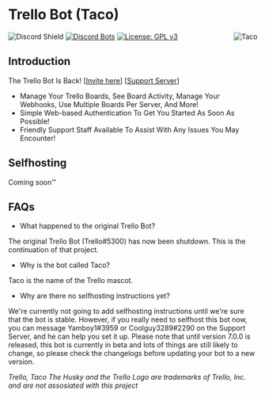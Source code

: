 # Trello Bot (Taco)

<a href="https://top.gg/bot/620126394390675466">
  <img src="https://top.gg/api/widget/620126394390675466.svg" alt="Taco" align="right"/>
</a>

![Discord Shield](https://discordapp.com/api/guilds/617911034555924502/widget.png?style=shield) [![Discord Bots](https://top.gg/api/widget/servers/620126394390675466.svg?rightcolor=7289DA)](https://top.gg/bot/620126394390675466) [![License: GPL v3](https://img.shields.io/badge/License-GPLv3-blue.svg)](https://www.gnu.org/licenses/gpl-3.0)

## Introduction

The Trello Bot Is Back! [[Invite here](https://trellobot.xyz/bot)] [[Support Server](https://trellobot.xyz/server)]

- Manage Your Trello Boards, See Board Activity, Manage Your Webhooks, Use Multiple Boards Per Server, And More!
- Simple Web-based Authentication To Get You Started As Soon As Possible!
- Friendly Support Staff Available To Assist With Any Issues You May Encounter!

## Selfhosting
Coming soon™


## FAQs
- What happened to the original Trello Bot?

The original Trello Bot (Trello#5300) has now been shutdown. This is the continuation of that project.

- Why is the bot called Taco?

Taco is the name of the Trello mascot.

- Why are there no selfhosting instructions yet?

We're currently not going to add selfhosting instructions until we're sure that the bot is stable. However, if you really need to selfhost this bot now, you can message Yamboy1#3959 or Coolguy3289#2290 on the Support Server, and he can help you set it up. Please note that until version 7.0.0 is released, this bot is currently in beta and lots of things are still likely to change, so please check the changelogs before updating your bot to a new version.

*Trello, Taco The Husky and the Trello Logo are trademarks of Trello, Inc. and are not assosiated with this project*
